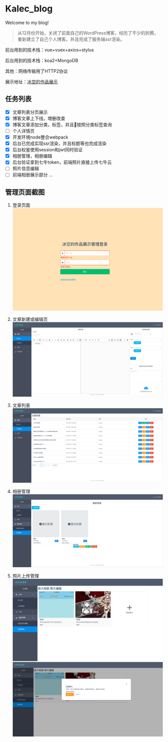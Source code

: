 # Kalec_blog
Welcome to my blog!

> 从12月份开始，关闭了前面自己的WordPress博客，经历了不少的折腾，重新建立了自己个人博客。并且完成了服务端ssr渲染。

前台用到的技术栈：vue+vuex+axios+stylus

后台用到的技术栈：koa2+MongoDB

其他：网络传输用了HTTP2协议

展示地址：[冰空的作品展示](https://www.kalecgos.top)

## 任务列表
- [x] 文章列表分页展示
- [x] 博客文章上下线，增删改查
- [x] 博客文章添加分类，标签，并且按照分类标签查询
- [ ] 个人详情页
- [x] 开发环境node整合webpack
- [x] 后台已完成实现ssr渲染，并且标题等也完成渲染
- [x] 后台权鉴使用session和jwt同时验证
- [x] 相册管理，相册编辑
- [x] 后台验证拿到七牛token，前端照片直接上传七牛云
- [ ] 照片信息编辑
- [ ] 前端相册展示部分
...

## 管理页面截图
1. 登录页面
![登录页](https://github.com/hyccpq/Kalec_blog/raw/master/static/%E5%B1%8F%E5%B9%95%E5%BF%AB%E7%85%A7%2020181.png)

2. 文章新建或编辑页
![编辑](https://github.com/hyccpq/Kalec_blog/raw/master/static/%E5%B1%8F%E5%B9%95%E5%BF%AB%E7%85%A7%2020182.png)

3. 文章列表
![文章列表](https://github.com/hyccpq/Kalec_blog/raw/master/static/%E5%B1%8F%E5%B9%95%E5%BF%AB%E7%85%A7%2020183.png)

4. 相册管理
![相册管理](https://github.com/hyccpq/Kalec_blog/raw/master/static/%E5%B1%8F%E5%B9%95%E5%BF%AB%E7%85%A7%2020184.png)

5. 照片上传管理
![照片上传管理](https://github.com/hyccpq/Kalec_blog/raw/master/static/%E5%B1%8F%E5%B9%95%E5%BF%AB%E7%85%A7%2020185.png)
![照片上传管理](https://github.com/hyccpq/Kalec_blog/raw/master/static/%E5%B1%8F%E5%B9%95%E5%BF%AB%E7%85%A7%2020186.png)






